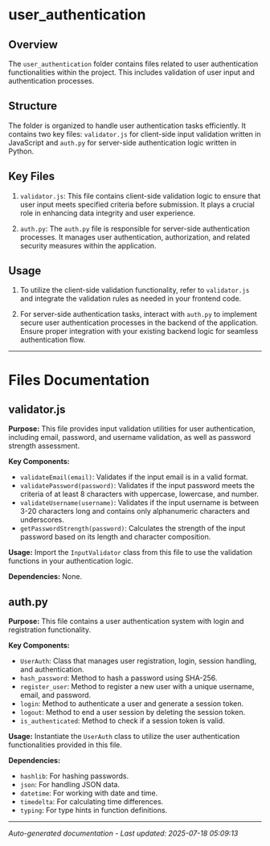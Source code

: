 # user_authentication

## Overview
The `user_authentication` folder contains files related to user authentication functionalities within the project. This includes validation of user input and authentication processes.

## Structure
The folder is organized to handle user authentication tasks efficiently. It contains two key files: `validator.js` for client-side input validation written in JavaScript and `auth.py` for server-side authentication logic written in Python.

## Key Files
1. `validator.js`: This file contains client-side validation logic to ensure that user input meets specified criteria before submission. It plays a crucial role in enhancing data integrity and user experience.
   
2. `auth.py`: The `auth.py` file is responsible for server-side authentication processes. It manages user authentication, authorization, and related security measures within the application.

## Usage
1. To utilize the client-side validation functionality, refer to `validator.js` and integrate the validation rules as needed in your frontend code.
   
2. For server-side authentication tasks, interact with `auth.py` to implement secure user authentication processes in the backend of the application. Ensure proper integration with your existing backend logic for seamless authentication flow.

---

# Files Documentation

## validator.js

**Purpose:** This file provides input validation utilities for user authentication, including email, password, and username validation, as well as password strength assessment.

**Key Components:**
- `validateEmail(email)`: Validates if the input email is in a valid format.
- `validatePassword(password)`: Validates if the input password meets the criteria of at least 8 characters with uppercase, lowercase, and number.
- `validateUsername(username)`: Validates if the input username is between 3-20 characters long and contains only alphanumeric characters and underscores.
- `getPasswordStrength(password)`: Calculates the strength of the input password based on its length and character composition.

**Usage:** Import the `InputValidator` class from this file to use the validation functions in your authentication logic.

**Dependencies:** None.

## auth.py

**Purpose:** This file contains a user authentication system with login and registration functionality.

**Key Components:**
- `UserAuth`: Class that manages user registration, login, session handling, and authentication.
- `hash_password`: Method to hash a password using SHA-256.
- `register_user`: Method to register a new user with a unique username, email, and password.
- `login`: Method to authenticate a user and generate a session token.
- `logout`: Method to end a user session by deleting the session token.
- `is_authenticated`: Method to check if a session token is valid.

**Usage:** Instantiate the `UserAuth` class to utilize the user authentication functionalities provided in this file.

**Dependencies:** 
- `hashlib`: For hashing passwords.
- `json`: For handling JSON data.
- `datetime`: For working with date and time.
- `timedelta`: For calculating time differences.
- `typing`: For type hints in function definitions.

---
*Auto-generated documentation - Last updated: 2025-07-18 05:09:13*
